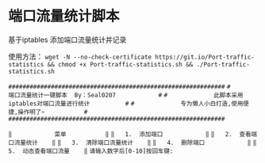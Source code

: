 # 端口流量统计脚本

基于iptables 添加端口流量统计并记录

使用方法：
`wget -N --no-check-certificate https://git.io/Port-traffic-statistics && chmod +x Port-traffic-statistics.sh && ./Port-traffic-statistics.sh`

`#############################################################`
`#             端口流量统计一键脚本  By：Seal0207            #`
`#             此脚本采用iptables对端口流量进行统计          #`
`#             专为懒人小白打造,使用便捷,操作明了~           #`
`#############################################################`

`‖            菜单           ‖`
`‖   1.  添加端口            ‖` 
`‖   2.  查看端口流量统计    ‖`
`‖   3.  清除端口流量统计    ‖`
`‖   4.  删除端口            ‖`
`‖   5.  动态查看端口流量    ‖`
`请输入数字后[0-10]按回车键:`

